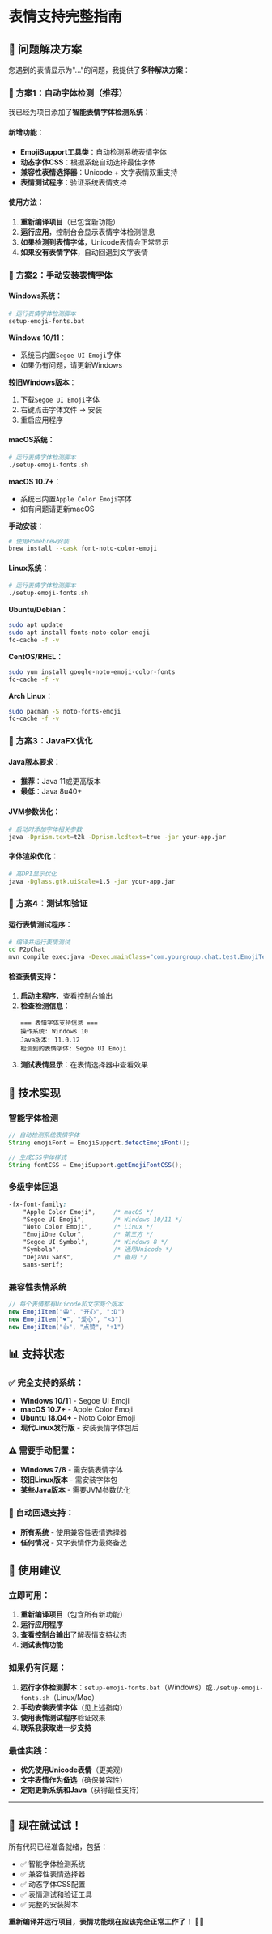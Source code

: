 # 表情支持完整指南

## 🎯 问题解决方案

您遇到的表情显示为"..."的问题，我提供了**多种解决方案**：

### 🔧 方案1：自动字体检测（推荐）

我已经为项目添加了**智能表情字体检测系统**：

#### 新增功能：
- **EmojiSupport工具类**：自动检测系统表情字体
- **动态字体CSS**：根据系统自动选择最佳字体
- **兼容性表情选择器**：Unicode + 文字表情双重支持
- **表情测试程序**：验证系统表情支持

#### 使用方法：
1. **重新编译项目**（已包含新功能）
2. **运行应用**，控制台会显示表情字体检测信息
3. **如果检测到表情字体**，Unicode表情会正常显示
4. **如果没有表情字体**，自动回退到文字表情

### 🔧 方案2：手动安装表情字体

#### Windows系统：
```bash
# 运行表情字体检测脚本
setup-emoji-fonts.bat
```

**Windows 10/11**：
- 系统已内置`Segoe UI Emoji`字体
- 如果仍有问题，请更新Windows

**较旧Windows版本**：
1. 下载`Segoe UI Emoji`字体
2. 右键点击字体文件 → 安装
3. 重启应用程序

#### macOS系统：
```bash
# 运行表情字体检测脚本
./setup-emoji-fonts.sh
```

**macOS 10.7+**：
- 系统已内置`Apple Color Emoji`字体
- 如有问题请更新macOS

**手动安装**：
```bash
# 使用Homebrew安装
brew install --cask font-noto-color-emoji
```

#### Linux系统：
```bash
# 运行表情字体检测脚本
./setup-emoji-fonts.sh
```

**Ubuntu/Debian**：
```bash
sudo apt update
sudo apt install fonts-noto-color-emoji
fc-cache -f -v
```

**CentOS/RHEL**：
```bash
sudo yum install google-noto-emoji-color-fonts
fc-cache -f -v
```

**Arch Linux**：
```bash
sudo pacman -S noto-fonts-emoji
fc-cache -f -v
```

### 🔧 方案3：JavaFX优化

#### Java版本要求：
- **推荐**：Java 11或更高版本
- **最低**：Java 8u40+

#### JVM参数优化：
```bash
# 启动时添加字体相关参数
java -Dprism.text=t2k -Dprism.lcdtext=true -jar your-app.jar
```

#### 字体渲染优化：
```bash
# 高DPI显示优化
java -Dglass.gtk.uiScale=1.5 -jar your-app.jar
```

### 🔧 方案4：测试和验证

#### 运行表情测试程序：
```bash
# 编译并运行表情测试
cd P2pChat
mvn compile exec:java -Dexec.mainClass="com.yourgroup.chat.test.EmojiTestApp"
```

#### 检查表情支持：
1. **启动主程序**，查看控制台输出
2. **检查检测信息**：
   ```
   === 表情字体支持信息 ===
   操作系统: Windows 10
   Java版本: 11.0.12
   检测到的表情字体: Segoe UI Emoji
   ```
3. **测试表情显示**：在表情选择器中查看效果

## 🎨 技术实现

### 智能字体检测
```java
// 自动检测系统表情字体
String emojiFont = EmojiSupport.detectEmojiFont();

// 生成CSS字体样式
String fontCSS = EmojiSupport.getEmojiFontCSS();
```

### 多级字体回退
```css
-fx-font-family: 
    "Apple Color Emoji",     /* macOS */
    "Segoe UI Emoji",        /* Windows 10/11 */
    "Noto Color Emoji",      /* Linux */
    "EmojiOne Color",        /* 第三方 */
    "Segoe UI Symbol",       /* Windows 8 */
    "Symbola",               /* 通用Unicode */
    "DejaVu Sans",           /* 备用 */
    sans-serif;
```

### 兼容性表情系统
```java
// 每个表情都有Unicode和文字两个版本
new EmojiItem("😀", "开心", ":D")
new EmojiItem("❤️", "爱心", "<3")
new EmojiItem("👍", "点赞", "+1")
```

## 📊 支持状态

### ✅ 完全支持的系统：
- **Windows 10/11** - Segoe UI Emoji
- **macOS 10.7+** - Apple Color Emoji  
- **Ubuntu 18.04+** - Noto Color Emoji
- **现代Linux发行版** - 安装表情字体包后

### ⚠️ 需要手动配置：
- **Windows 7/8** - 需安装表情字体
- **较旧Linux版本** - 需安装字体包
- **某些Java版本** - 需要JVM参数优化

### 🔄 自动回退支持：
- **所有系统** - 使用兼容性表情选择器
- **任何情况** - 文字表情作为最终备选

## 🚀 使用建议

### 立即可用：
1. **重新编译项目**（包含所有新功能）
2. **运行应用程序**
3. **查看控制台输出**了解表情支持状态
4. **测试表情功能**

### 如果仍有问题：
1. **运行字体检测脚本**：`setup-emoji-fonts.bat`（Windows）或`./setup-emoji-fonts.sh`（Linux/Mac）
2. **手动安装表情字体**（见上述指南）
3. **使用表情测试程序**验证效果
4. **联系我获取进一步支持**

### 最佳实践：
- **优先使用Unicode表情**（更美观）
- **文字表情作为备选**（确保兼容性）
- **定期更新系统和Java**（获得最佳支持）

---

## 🎉 现在就试试！

所有代码已经准备就绪，包括：
- ✅ 智能字体检测系统
- ✅ 兼容性表情选择器  
- ✅ 动态字体CSS配置
- ✅ 表情测试和验证工具
- ✅ 完整的安装脚本

**重新编译并运行项目，表情功能现在应该完全正常工作了！** 🎊✨

